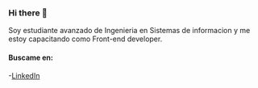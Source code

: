 ### Hi there 👋

<!--
**achaval13/achaval13** is a ✨ _special_ ✨ repository because its `README.md` (this file) appears on your GitHub profile.
-->

Soy estudiante avanzado de Ingenieria en Sistemas de informacion y me estoy capacitando como Front-end developer.

#### Buscame en:
-[LinkedIn](https://www.linkedin.com/in/agustin-achaval/)
